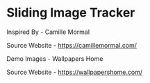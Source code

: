 # Sliding Image Tracker



Inspired By - Camille Mormal

Source Website - https://camillemormal.com/



Demo Images - Wallpapers Home

Source Website - https://wallpapershome.com/
